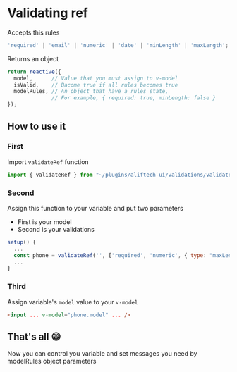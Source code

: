 # **Validating ref**
Accepts this rules
```typescript
'required' | 'email' | 'numeric' | 'date' | 'minLength' | 'maxLength';
```
Returns an object
```typescript
return reactive({
  model,      // Value that you must assign to v-model
  isValid,    // Bacome true if all rules becomes true
  modelRules, // An object that have a rules state,
              // For example, { required: true, minLength: false }
});
```

## **How to use it**

### **First**
Import `validateRef` function
```javascript
import { validateRef } from "~/plugins/aliftech-ui/validations/validateRef/validateRef"
```

### **Second**
Assign this function to your variable and put two parameters
* First is your model
* Second is your validations
```javascript
setup() {
  ...
  const phone = validateRef('', ['required', 'numeric', { type: "maxLength", value: 12 }])
  ...
}
```

### **Third**
Assign variable's `model` value to your `v-model`
```html
<input ... v-model="phone.model" ... />
```

## That's all 😁

Now you can control you variable and set messages you need by modelRules object parameters